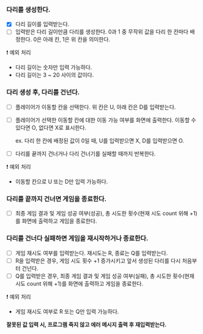 ### 다리를 생성한다.
- [X] 다리 길이를 입력받는다.
- [ ] 입력받은 다리 길이만큼 다리를 생성한다. 0과 1 중 무작위 값을 다리 한 칸마다 배정한다. 0은 아래 칸, 1은 위 칸을 의미한다.

❗ 예외 처리
- 다리 길이는 숫자만 입력 가능하다.
- 다리 길이는 3 ~ 20 사이의 값이다.

### 다리 생성 후, 다리를 건넌다.
- [ ] 플레이어가 이동할 칸을 선택한다. 위 칸은 U, 아래 칸은 D를 입력받는다.
- [ ] 플레이어가 선택한 이동할 칸에 대한 이동 가능 여부를 화면에 출력한다. 이동할 수 있다면 O, 없다면 X로 표시한다.

    ex. 다리 한 칸에 배정된 값이 0일 때, U를 입력받으면 X, D를 입력받으면 O.
- [ ] 다리를 끝까지 건너거나 다리 건너기를 실패할 때까지 반복한다.

❗ 예외 처리
- 이동할 칸으로 U 또는 D만 입력 가능하다.

### 다리를 끝까지 건너면 게임을 종료한다.
- [ ] 최종 게임 결과 및 게임 성공 여부(성공), 총 시도한 횟수(현재 시도 count 위해 +1)를 화면에 출력하고 게임을 종료한다.

### 다리를 건너다 실패하면 게임을 재시작하거나 종료한다.
- [ ] 게임 재시도 여부를 입력받는다. 재시도는 R, 종료는 Q를 입력받는다.
- [ ] R을 입력받은 경우, 게임 시도 횟수 +1 증가시키고 앞서 생성된 다리를 다시 처음부터 건넌다.
- [ ] Q를 입력받은 경우, 최종 게임 결과 및 게임 성공 여부(실패), 총 시도한 횟수(현재 시도 count 위해 +1)를 화면에 출력하고 게임을 종료한다.

❗ 예외 처리
- 게임 재시도 여부로 R 또는 Q만 입력 가능하다.

**잘못된 값 입력 시, 프로그램 죽지 않고 에러 메시지 출력 후 재입력받는다.**